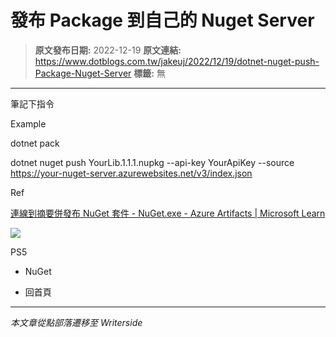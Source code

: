 # 發布 Package 到自己的 Nuget Server

> **原文發布日期:** 2022-12-19
> **原文連結:** https://www.dotblogs.com.tw/jakeuj/2022/12/19/dotnet-nuget-push-Package-Nuget-Server
> **標籤:** 無

---

筆記下指令

Example

dotnet pack

dotnet nuget push YourLib.1.1.1.nupkg --api-key YourApiKey --source <https://your-nuget-server.azurewebsites.net/v3/index.json>

Ref

[連線到摘要併發布 NuGet 套件 - NuGet.exe - Azure Artifacts | Microsoft Learn](https://learn.microsoft.com/zh-tw/azure/devops/artifacts/nuget/publish?view=azure-devops#publish-packages-from-external-sources)

![](https://card.psnprofiles.com/1/jakeuj.png)

PS5

* NuGet

* 回首頁

---

*本文章從點部落遷移至 Writerside*
